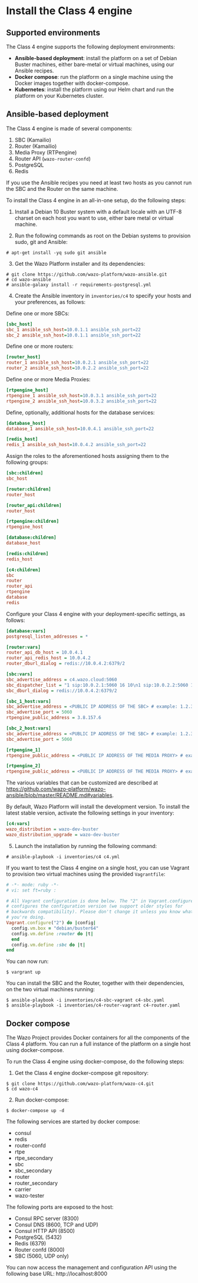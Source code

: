 # Install the Class 4 engine

## Supported environments

The Class 4 engine supports the following deployment environments:

- **Ansible-based deployment**: install the platform on a set of Debian Buster machines, either bare-metal or virtual machines, using our Ansible recipes.
- **Docker compose**: run the platform on a single machine using the Docker images together with docker-compose.
- **Kubernetes**: install the platform using our Helm chart and run the platform on your Kubernetes cluster.

## Ansible-based deployment

The Class 4 engine is made of several components:

1. SBC (Kamailio)
2. Router (Kamailio)
3. Media Proxy (RTPengine)
4. Router API (`wazo-router-confd`)
5. PostgreSQL
6. Redis

If you use the Ansible recipes you need at least two hosts as you cannot run the SBC and the Router on the same machine.

To install the Class 4 engine in an all-in-one setup, do the following steps:

1. Install a Debian 10 Buster system with a default locale with an UTF-8 charset on each host you want to use, either bare metal or virtual machine.

2. Run the following commands as root on the Debian systems to provision sudo, git and Ansible:

```ShellSession
# apt-get install -yq sudo git ansible
```

3. Get the Wazo Platform installer and its dependencies:

```ShellSession
# git clone https://github.com/wazo-platform/wazo-ansible.git
# cd wazo-ansible
# ansible-galaxy install -r requirements-postgresql.yml
```

4. Create the Ansible inventory in `inventories/c4` to specify your hosts and your preferences, as follows:

Define one or more SBCs:

```Ini
[sbc_host]
sbc_1 ansible_ssh_host=10.0.1.1 ansible_ssh_port=22
sbc_2 ansible_ssh_host=10.0.1.1 ansible_ssh_port=22
```

Define one or more routers:

```Ini
[router_host]
router_1 ansible_ssh_host=10.0.2.1 ansible_ssh_port=22
router_2 ansible_ssh_host=10.0.2.2 ansible_ssh_port=22
```

Define one or more Media Proxies:

```Ini
[rtpengine_host]
rtpengine_1 ansible_ssh_host=10.0.3.1 ansible_ssh_port=22
rtpengine_2 ansible_ssh_host=10.0.3.2 ansible_ssh_port=22
```

Define, optionally, additional hosts for the database services:

```Ini
[database_host]
database_1 ansible_ssh_host=10.0.4.1 ansible_ssh_port=22

[redis_host]
redis_1 ansible_ssh_host=10.0.4.2 ansible_ssh_port=22
```

Assign the roles to the aforementioned hosts assigning them to the following groups:

```Ini
[sbc:children]
sbc_host

[router:children]
router_host

[router_api:children]
router_host

[rtpengine:children]
rtpengine_host

[database:children]
database_host

[redis:children]
redis_host

[c4:children]
sbc
router
router_api
rtpengine
database
redis
```

Configure your Class 4 engine with your deployment-specific settings, as follows:

```Ini
[database:vars]
postgresql_listen_addresses = *

[router:vars]
router_api_db_host = 10.0.4.1
router_api_redis_host = 10.0.4.2
router_dburl_dialog = redis://10.0.4.2:6379/2

[sbc:vars]
sbc_advertise_address = c4.wazo.cloud:5060
sbc_dispatcher_list = "1 sip:10.0.2.1:5060 16 10\n1 sip:10.0.2.2:5060 16 10"
sbc_dburl_dialog = redis://10.0.4.2:6379/2

[sbc_1_host:vars]
sbc_advertise_address = <PUBLIC IP ADDRESS OF THE SBC> # example: 1.2.3.4
sbc_advertise_port = 5060
rtpengine_public_address = 3.8.157.6

[sbc_2_host:vars]
sbc_advertise_address = <PUBLIC IP ADDRESS OF THE SBC> # example: 1.2.3.4
sbc_advertise_port = 5060

[rtpengine_1]
rtpengine_public_address = <PUBLIC IP ADDRESS OF THE MEDIA PROXY> # example: 1.2.3.4

[rtpengine_2]
rtpengine_public_address = <PUBLIC IP ADDRESS OF THE MEDIA PROXY> # example: 1.2.3.4
```

The various variables that can be customized are described at <https://github.com/wazo-platform/wazo-ansible/blob/master/README.md#variables>.

By default, Wazo Platform will install the development version. To install
the latest stable version, activate the following settings in your inventory:

```Ini
[c4:vars]
wazo_distribution = wazo-dev-buster
wazo_distribution_upgrade = wazo-dev-buster
```

5. Launch the installation by running the following command:

```ShellSession
# ansible-playbook -i inventories/c4 c4.yml
```

If you want to test the Class 4 engine on a single host, you can use Vagrant to provision two virtual machines using the provided `Vagrantfile`: 

```Ruby
# -*- mode: ruby -*-
# vi: set ft=ruby :

# All Vagrant configuration is done below. The "2" in Vagrant.configure
# configures the configuration version (we support older styles for
# backwards compatibility). Please don't change it unless you know what
# you're doing.
Vagrant.configure("2") do |config|
  config.vm.box = "debian/buster64"
  config.vm.define :router do |t|
  end
  config.vm.define :sbc do |t|
end
```

You can now run:

```ShellSession
$ vargrant up
```

You can install the SBC and the Router, together with their dependencies, on the two virtual machines running:

```ShellSession
$ ansible-playbook -i inventories/c4-sbc-vagrant c4-sbc.yaml
$ ansible-playbook -i inventories/c4-router-vagrant c4-router.yaml
```

## Docker compose

The Wazo Project provides Docker containers for all the components of the Class 4 platform.
You can run a full instance of the platform on a single host using docker-compose.

To run the Class 4 engine using docker-compose, do the following steps:

1. Get the Class 4 engine docker-compose git repository:

```ShellSession
$ git clone https://github.com/wazo-platform/wazo-c4.git
$ cd wazo-c4
```

2. Run docker-compose:

```ShellSession
$ docker-compose up -d
```

The following services are started by docker compose:

- consul
- redis
- router-confd
- rtpe
- rtpe_secondary
- sbc
- sbc_secondary
- router
- router_secondary
- carrier
- wazo-tester

The following ports are exposed to the host:

- Consul RPC server (8300)
- Consul DNS (8600, TCP and UDP)
- Consul HTTP API (8500)
- PostgreSQL (5432)
- Redis (6379)
- Router confd (8000)
- SBC (5060, UDP only)

You can now access the management and configuration API using the following base URL:
http://localhost:8000
